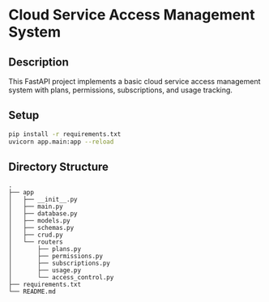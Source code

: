 # Cloud Service Access Management System

## Description
This FastAPI project implements a basic cloud service access management system with plans, permissions, subscriptions, and usage tracking.

## Setup

```bash
pip install -r requirements.txt
uvicorn app.main:app --reload
```

## Directory Structure

```
.
├── app
│   ├── __init__.py
│   ├── main.py
│   ├── database.py
│   ├── models.py
│   ├── schemas.py
│   ├── crud.py
│   └── routers
│       ├── plans.py
│       ├── permissions.py
│       ├── subscriptions.py
│       ├── usage.py
│       └── access_control.py
├── requirements.txt
└── README.md
```
